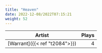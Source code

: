```yaml
---
title: "Heaven"
date: 2022-12-08/2022T07:15:21
weight: 52
---
```




 Artist | Plays 
----- | -----:
[Warrant]({{< ref "t2084">}}) | 4
